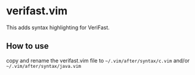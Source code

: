 # verifast.vim
This adds syntax highlighting for VeriFast.

## How to use
copy and rename the verifast.vim file to `~/.vim/after/syntax/c.vim` and/or `~/.vim/after/syntax/java.vim`
